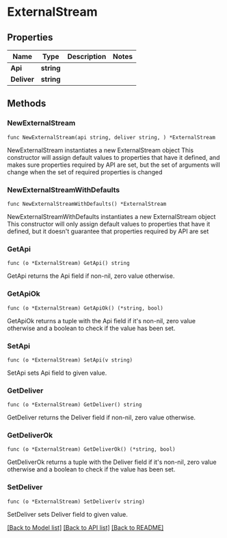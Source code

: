 # ExternalStream

## Properties

Name | Type | Description | Notes
------------ | ------------- | ------------- | -------------
**Api** | **string** |  | 
**Deliver** | **string** |  | 

## Methods

### NewExternalStream

`func NewExternalStream(api string, deliver string, ) *ExternalStream`

NewExternalStream instantiates a new ExternalStream object
This constructor will assign default values to properties that have it defined,
and makes sure properties required by API are set, but the set of arguments
will change when the set of required properties is changed

### NewExternalStreamWithDefaults

`func NewExternalStreamWithDefaults() *ExternalStream`

NewExternalStreamWithDefaults instantiates a new ExternalStream object
This constructor will only assign default values to properties that have it defined,
but it doesn't guarantee that properties required by API are set

### GetApi

`func (o *ExternalStream) GetApi() string`

GetApi returns the Api field if non-nil, zero value otherwise.

### GetApiOk

`func (o *ExternalStream) GetApiOk() (*string, bool)`

GetApiOk returns a tuple with the Api field if it's non-nil, zero value otherwise
and a boolean to check if the value has been set.

### SetApi

`func (o *ExternalStream) SetApi(v string)`

SetApi sets Api field to given value.


### GetDeliver

`func (o *ExternalStream) GetDeliver() string`

GetDeliver returns the Deliver field if non-nil, zero value otherwise.

### GetDeliverOk

`func (o *ExternalStream) GetDeliverOk() (*string, bool)`

GetDeliverOk returns a tuple with the Deliver field if it's non-nil, zero value otherwise
and a boolean to check if the value has been set.

### SetDeliver

`func (o *ExternalStream) SetDeliver(v string)`

SetDeliver sets Deliver field to given value.



[[Back to Model list]](../README.md#documentation-for-models) [[Back to API list]](../README.md#documentation-for-api-endpoints) [[Back to README]](../README.md)



